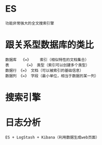 # ES

	功能非常强大的全文搜索引擎

# 跟关系型数据库的类比

	数据库  《=》	索引（相似特性的文档集合）
	表		《=》	类型（索引可以创建多个类型）
	数据行	《=》	文档（可以被索引的基础信息）
	数据列	《=》	字段（最小单位，相当于数据的某一列）
	

# 搜索引擎

# 日志分析

	ES + LogStash + Kibana（利用数据生成web页面）
	
# 	
	
	